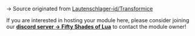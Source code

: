 → Source originated from [Lautenschlager-id/Transformice](https://github.com/Lautenschlager-id/Transformice/blob/master/Modules/Bolodefchoco%20(semi-official).lua)

If you are interested in hosting your module here, please consider joining our **[discord server → Fifty Shades of Lua](https://discord.gg/quch83R)** to contact the module owner!